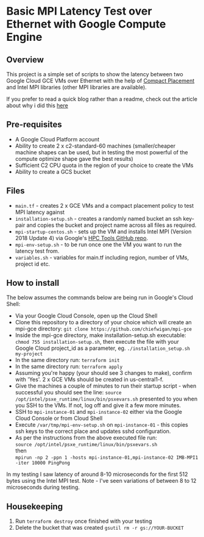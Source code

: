 # Basic MPI Latency Test over Ethernet with Google Compute Engine


## Overview

This project is a simple set of scripts to show the latency between two Google Cloud GCE VMs over Ethernet with the help of [Compact Placement](https://cloud.google.com/compute/docs/instances/define-instance-placement) and Intel MPI libraries (other MPI libraries are available).

If you prefer to read a quick blog rather than a readme, check out the article about why i did this [here](https://#)

## Pre-requisites
- A Google Cloud Platform account
- Ability to create 2 x c2-standard-60 machines (smaller/cheaper machine shapes can be used, but in testing the most powerful of the compute optimize shape gave the best results)
- Sufficient C2 CPU quota in the region of your choice to create the VMs
- Ability to create a GCS bucket

## Files

- `main.tf` - creates 2 x GCE VMs and a compact placement policy to test MPI latency against
- `installation-setup.sh` - creates a randomly named bucket an ssh key-pair and copies the bucket and project name across all files as required.
- `mpi-startup-centos.sh` - sets up the VM and installs Intel MPI (Version 2018 Update 4) via Google's [HPC Tools GitHub repo](https://github.com/GoogleCloudPlatform/hpc-tools.git).
- `mpi-env-setup.sh` - to be run once one the VM you want to run the latency test from.
- `variables.sh` - variables for main.tf including region, number of VMs, project id etc.


## How to install

The below assumes the commands below are being run in Google's Cloud Shell: 

- Via your Google Cloud Console, open up the Cloud Shell
- Clone this repository to a directory of your choice which will create an mpi-gce directory: `git clone https://github.com/chiefwigan/mpi-gce`
- Inside the mpi-gce directory, make installation-setup.sh executable: `chmod 755 installation-setup.sh`, then execute the file with your Google Cloud project_id as a parameter, eg. `./installation_setup.sh my-project`
- In the same directory run: `terraform init`
- In the same directory run: `terraform apply`
- Assuming you're happy (your should see 3 changes to make), confirm with 'Yes'. 2 x GCE VMs should be created in us-central1-f.
- Give the machines a couple of minutes to run their startup script - when successful you should see the line: `source /opt/intel/psxe_runtime/linux/bin/psxevars.sh` presented to you when you SSH to the VMs. If not, log off and give it a few more minutes.
- SSH to `mpi-instance-01` and `mpi-instance-02` either via the Google Cloud Console or from Cloud Shell
- Execute `/var/tmp/mpi-env-setup.sh` on `mpi-instance-01` - this copies ssh keys to the correct place and updates sshd configuration.
- As per the instructions from the above executed file run:  
`source /opt/intel/psxe_runtime/linux/bin/psxevars.sh`  
then    
`mpirun -np 2 -ppn 1 -hosts mpi-instance-01,mpi-instance-02 IMB-MPI1 -iter 10000 PingPong`

In my testing I saw latency of around 8-10 microseconds for the first 512 bytes using the Intel MPI test. Note - I've seen variations of between 8 to 12 microseconds during testing.


## Housekeeping
1. Run `terraform destroy` once finished with your testing
2. Delete the bucket that was created `gsutil rm -r gs://YOUR-BUCKET`
